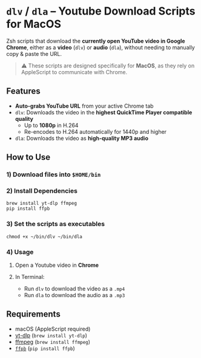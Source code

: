 # `dlv` / `dla` – Youtube Download Scripts for MacOS

Zsh scripts that download the **currently open YouTube video in Google Chrome**, either as a **video** (`dlv`) or **audio** (`dla`), without needing to manually copy & paste the URL.

> ⚠️ These scripts are designed specifically for **MacOS**, as they rely on AppleScript to communicate with Chrome.


## Features

- **Auto-grabs YouTube URL** from your active Chrome tab
- `dlv`: Downloads the video in the **highest QuickTime Player compatible quality**  
  - Up to **1080p** in H.264  
  - Re-encodes to H.264 automatically for 1440p and higher
- `dla`: Downloads the video as **high-quality MP3 audio**


## How to Use

### 1) Download files into `$HOME/bin`

### 2) Install Dependencies
```
brew install yt-dlp ffmpeg
pip install ffpb
```

### 3) Set the scripts as executables
```
chmod +x ~/bin/dlv ~/bin/dla
```

### 4) Usage

1. Open a Youtube video in **Chrome**
2. In Terminal:

   - Run `dlv` to download the video as a `.mp4`
   - Run `dla` to download the audio as a `.mp3`

## Requirements

- macOS (AppleScript required)
- [yt-dlp](https://github.com/yt-dlp/yt-dlp) (`brew install yt-dlp`)
- [ffmpeg](https://ffmpeg.org/) (`brew install ffmpeg`)
- [`ffpb`](https://github.com/althonos/ffpb) (`pip install ffpb`)


